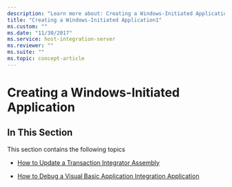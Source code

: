 ```yaml
---
description: "Learn more about: Creating a Windows-Initiated Application"
title: "Creating a Windows-Initiated Application1"
ms.custom: ""
ms.date: "11/30/2017"
ms.service: host-integration-server
ms.reviewer: ""
ms.suite: ""
ms.topic: concept-article
---
```

# Creating a Windows-Initiated Application
## In This Section  
 This section contains the following topics  
  
-   [How to Update a Transaction Integrator Assembly](../core/how-to-update-a-transaction-integrator-assembly2.md)  
  
-   [How to Debug a Visual Basic Application Integration Application](../core/how-to-debug-a-visual-basic-application-integration-application1.md)
